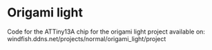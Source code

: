 # Origami light
Code for the ATTiny13A chip for the origami light project available on:
windfish.ddns.net/projects/normal/origami_light/project

